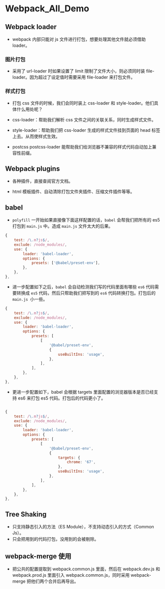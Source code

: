# Webpack_All_Demo

## Webpack loader

-   webpack 内部只能对 js 文件进行打包，想要处理其他文件就必须借助 loader。

### 图片打包

-   采用了 url-loader 时如果设置了 limit 限制了文件大小，则必须同时装 file-loader。因为超过了设定值时需要采用 file-loader 来打包文件。

### 样式打包

-   打包 css 文件的时候，我们会同时装上 css-loader 和 style-loader。他们具体什么用处呢？

-   css-loader：帮助我们解析 css 文件之间的关联关系，同时生成样式文件。
-   style-loader：帮助我们把 css-loader 生成的样式文件挂到页面的 head 标签上去。从而使样式生效。

-   postcss postcss-loader 能帮助我们给浏览器不兼容的样式代码自动加上兼容性前缀。

## Webpack plugins

-   各种插件，直接查阅官方文档。

-   html 模板插件、自动清除打包文件夹插件、压缩文件插件等等。

## babel

-   `polyfill` 一开始如果直接像下面这样配置的话，`babel` 会帮我们把所有的 es5 打包到 `main.js` 中。造成 `main.js` 文件太大的后果。

```js
{
    test: /\.m?js$/,
    exclude: /node_modules/,
    use: {
        loader: 'babel-loader',
        options: {
            presets: ['@babel/preset-env'],
        },
    },
},
```

-   进一步配置如下之后，`babel` 会自动检测我们写的代码里面有哪些 `es6` 代码需要转换成 `es5` 代码，然后只帮助我们把写到的 `es6` 代码转换打包。打包后的 `main.js `小一些。

```js
{
    test: /\.m?js$/,
    exclude: /node_modules/,
    use: {
        loader: 'babel-loader',
        options: {
            presets: [
                [
                    '@babel/preset-env',
                    {
                        useBuiltIns: 'usage',
                    },
                ],
            ],
        },
    },
},
```

-   更进一步配置如下，babel 会根据 targets 里面配置的浏览器版本是否已经支持 es6 来打包 es5 代码。打包后的代码更小了。

```js

{
    test: /\.m?js$/,
    exclude: /node_modules/,
    use: {
        loader: 'babel-loader',
        options: {
            presets: [
                [
                    '@babel/preset-env',
                    {
                        targets: {
                            chrome: '67',
                        },
                        useBuiltIns: 'usage',
                    },
                ],
            ],
        },
    },
},
```

## Tree Shaking

-   只支持静态引入的方法（ES Module），不支持动态引入的方式（Common Js）。
-   只会把用到的代码打包，没用到的会被剔除。

## webpack-merge 使用

-   把公共的配置提取到 webpack.common.js 里面，然后在 webpack.dev.js 和 webpack.prod.js 里面引入 webpack.common.js，同时采用 webpack-merge 把他们两个合并后再导出。
